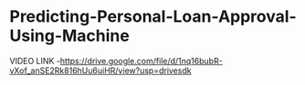 # Predicting-Personal-Loan-Approval-Using-Machine

VIDEO LINK -https://drive.google.com/file/d/1nq16bubR-vXof_anSE2Rk816hUu6uiHR/view?usp=drivesdk
